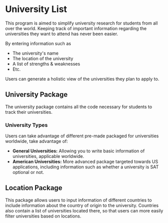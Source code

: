 # University List
This program is aimed to simplify university research for students from all over the world. Keeping track of important information regarding the universities they want to attend has never been easier. 

By entering information such as 
* The university's name 
* The location of the university
* A list of strengths &  weaknesses
* Etc. 

Users can generate a holistic view of the universities they plan to apply to.

## University Package
The university package contains all the code necessary for students to track their universities. 

### University Types
Users can take advantage of different pre-made packaged for universities worldwide, take advantage of:

* **General Universities:** Allowing you to write basic information of universities, applicable worldwide.
* **American Universities:** More advanced package targeted towards US applications, including information such as whether a university is SAT optional or not.


## Location Package
This package allows users to input information of different countries to include information about the country of origin to the university. Countries also contain a list of universities located there, so that users can more easily filter universities based on locations. 
